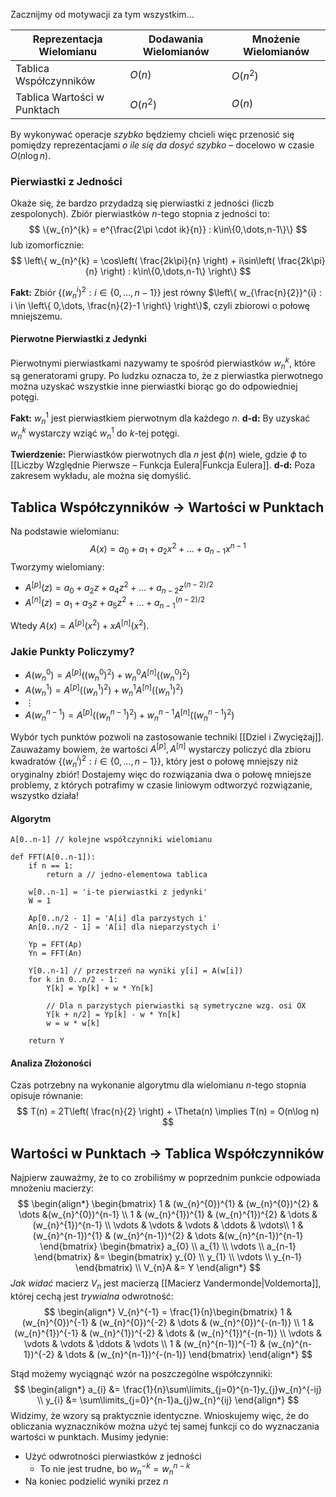 Zacznijmy od motywacji za tym wszystkim...

| Reprezentacja Wielomianu    | Dodawania Wielomianów | Mnożenie Wielomianów |
| --------------------------- | --------------------- | -------------------- |
| Tablica Współczynników      | $O(n)$                | $O(n^{2})$           |
| Tablica Wartości w Punktach | $O(n^{2})$            | $O(n)$               |
By wykonywać operacje *szybko* będziemy chcieli więc przenosić się pomiędzy reprezentacjami *o ile się da dosyć szybko* – docelowo w czasie $O(n\log n)$.

### Pierwiastki z Jedności

Okaże się, że bardzo przydadzą się pierwiastki z jedności (liczb zespolonych).
Zbiór pierwiastków $n$-tego stopnia z jedności to:
$$
\{w_{n}^{k} = e^{\frac{2\pi \cdot ik}{n}} : k\in\{0,\dots,n-1\}\}
$$
lub izomorficznie:
$$
\left\{ w_{n}^{k} = \cos\left( \frac{2k\pi}{n} \right) + i\sin\left( \frac{2k\pi}{n} \right) : k\in\{0,\dots,n-1\} \right\}
$$

**Fakt:**
Zbiór $\{(w_{n}^{i})^{2} : i \in \{0,\dots,n-1\}\}$ jest równy $\left\{ w_{\frac{n}{2}}^{i} : i \in \left\{ 0,\dots, \frac{n}{2}-1 \right\} \right\}$, czyli zbiorowi o połowę mniejszemu.

#### Pierwotne Pierwiastki z Jedynki

Pierwotnymi pierwiastkami nazywamy te spośród pierwiastków $w_{n}^{k}$, które są generatorami grupy. Po ludzku oznacza to, że z pierwiastka pierwotnego można uzyskać wszystkie inne pierwiastki biorąc go do odpowiedniej potęgi.

**Fakt:**
$w_{n}^{1}$ jest pierwiastkiem pierwotnym dla każdego $n$.
**d-d:**
By uzyskać $w_{n}^{k}$ wystarczy wziąć $w_{n}^{1}$ do $k$-tej potęgi.

**Twierdzenie:**
Pierwiastków pierwotnych dla $n$ jest $\phi(n)$ wiele, gdzie $\phi$ to [[Liczby Względnie Pierwsze – Funkcja Eulera|Funkcja Eulera]].
**d-d:**
Poza zakresem wykładu, ale można się domyślić.

## Tablica Współczynników -> Wartości w Punktach

Na podstawie wielomianu:
$$
A(x) = a_{0} + a_{1} + a_{2}x^{2} + \dots + a_{n-1}x^{n-1}
$$
Tworzymy wielomiany:

- $A^{[p]}(z) = a_{0} + a_{2}z + a_{4}z^{2} + \dots + a_{n-2}z^{(n-2)/2}$
- $A^{[n]}(z) = a_{1} + a_{3}z + a_{5}z^{2} + \dots + a_{n-1}^{(n-2)/2}$

Wtedy $A(x) = A^{[p]}(x^{2}) + xA^{[n]}(x^{2})$.

### Jakie Punkty Policzymy?

- $A(w_{n}^{0}) = A^{[p]}((w_{n}^{0})^{2}) + w_{n}^{0}A^{[n]}((w_{n}^{0})^{2})$
- $A(w_{n}^{1}) = A^{[p]}((w_{n}^{1})^{2}) + w_{n}^{1}A^{[n]}((w_{n}^{1})^{2})$
- $\vdots$
- $A(w_{n}^{n-1}) = A^{[p]}((w_{n}^{n-1})^{2}) + w_{n}^{n-1}A^{[n]}((w_{n}^{n-1})^{2})$

Wybór tych punktów pozwoli na zastosowanie techniki [[Dziel i Zwyciężaj]]. Zauważamy bowiem, że wartości $A^{[p]},A^{[n]}$ wystarczy policzyć dla zbioru kwadratów $\{(w_{n}^{i})^{2} : i \in \{0,\dots,n-1\}\}$, który jest o połowę mniejszy niż oryginalny zbiór!
Dostajemy więc do rozwiązania dwa o połowę mniejsze problemy, z których potrafimy w czasie liniowym odtworzyć rozwiązanie, wszystko działa!

#### Algorytm

```
A[0..n-1] // kolejne współczynniki wielomianu

def FFT(A[0..n-1]):
	if n == 1:
		return a // jedno-elementowa tablica
	
	w[0..n-1] = 'i-te pierwiastki z jedynki'
	W = 1
	
	Ap[0..n/2 - 1] = 'A[i] dla parzystych i'
	An[0..n/2 - 1] = 'A[i] dla nieparzystych i'
	
	Yp = FFT(Ap)
	Yn = FFT(An)
	
	Y[0..n-1] // przestrzeń na wyniki y[i] = A(w[i])
	for k in 0..n/2 - 1:
		Y[k] = Yp[k] + w * Yn[k]
		
		// Dla n parzystych pierwiastki są symetryczne wzg. osi OX
		Y[k + n/2] = Yp[k] - w * Yn[k]
		w = w * w[k]
	
	return Y
```

#### Analiza Złożoności

Czas potrzebny na wykonanie algorytmu dla wielomianu $n$-tego stopnia opisuje równanie:
$$
T(n) = 2T\left( \frac{n}{2} \right) + \Theta(n) \implies T(n) = O(n\log n)
$$

## Wartości w Punktach -> Tablica Współczynników

Najpierw zauważmy, że to co zrobiliśmy w poprzednim punkcie odpowiada mnożeniu macierzy:
$$
\begin{align*}
\begin{bmatrix}
1 & (w_{n}^{0})^{1} & (w_{n}^{0})^{2} & \dots &(w_{n}^{0})^{n-1}  \\
1 & (w_{n}^{1})^{1} & (w_{n}^{1})^{2} & \dots &(w_{n}^{1})^{n-1} \\
\vdots & \vdots & \vdots & \ddots & \vdots\\
1 & (w_{n}^{n-1})^{1} & (w_{n}^{n-1})^{2} & \dots &(w_{n}^{n-1})^{n-1}
\end{bmatrix} \begin{bmatrix}
a_{0} \\ a_{1} \\ \vdots \\ a_{n-1}
\end{bmatrix} 
&= 
\begin{bmatrix}
y_{0} \\ y_{1} \\ \vdots \\ y_{n-1}
\end{bmatrix} \\
V_{n}A &= Y
\end{align*}
$$
*Jak widać* macierz $V_{n}$ jest macierzą [[Macierz Vandermonde|Voldemorta]], której cechą jest *trywialna* odwrotność:
$$
\begin{align*}
V_{n}^{-1} = \frac{1}{n}\begin{bmatrix}
1 & (w_{n}^{0})^{-1} & (w_{n}^{0})^{-2} & \dots & (w_{n}^{0})^{-(n-1)} \\
1 & (w_{n}^{1})^{-1} & (w_{n}^{1})^{-2} & \dots & (w_{n}^{1})^{-(n-1)} \\
\vdots & \vdots & \vdots & \ddots & \vdots \\
1 & (w_{n}^{n-1})^{-1} & (w_{n}^{n-1})^{-2} & \dots & (w_{n}^{n-1})^{-(n-1)}
\end{bmatrix}
\end{align*}
$$

Stąd możemy wyciągnąć wzór na poszczególne współczynniki:
$$
\begin{align*}
a_{i} &= \frac{1}{n}\sum\limits_{j=0}^{n-1}y_{j}w_{n}^{-ij} \\
y_{i} &= \sum\limits_{j=0}^{n-1}a_{j}w_{n}^{ij}
\end{align*}
$$
Widzimy, że wzory są praktycznie identyczne. Wnioskujemy więc, że do obliczania wyznaczników można użyć tej samej funkcji co do wyznaczania wartości w punktach. Musimy jedynie:

- Użyć odwrotności pierwiastków z jedności
	- To nie jest trudne, bo $w_{n}^{-k} = w_{n}^{n-k}$
- Na koniec podzielić wyniki przez $n$
